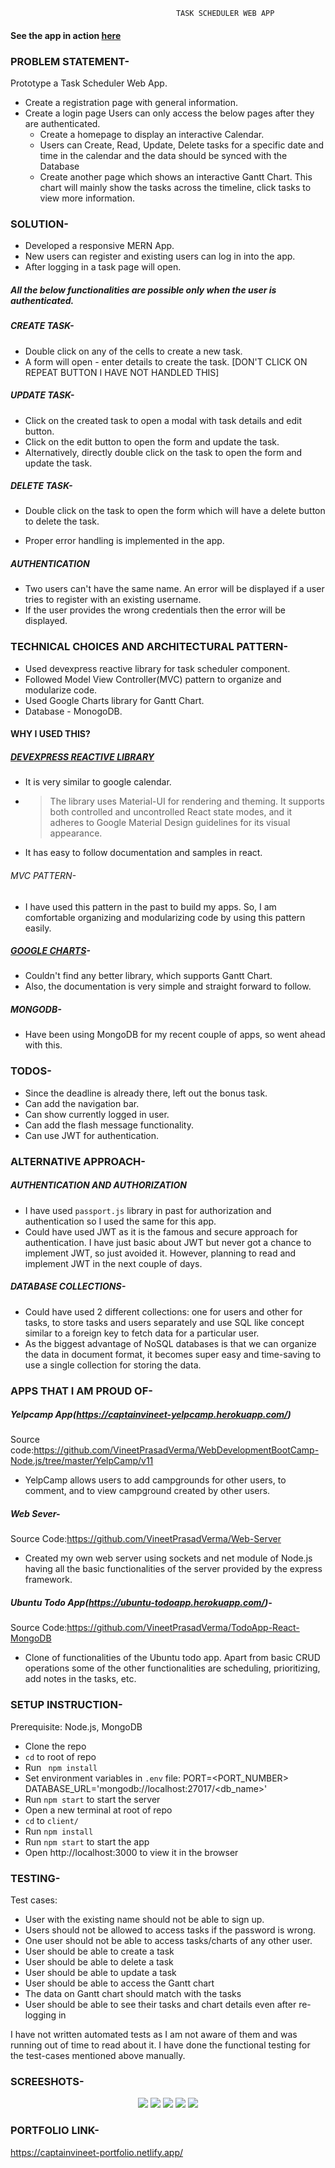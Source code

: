                                          TASK SCHEDULER WEB APP
												
#### See the app in action [here](https://captainvineet-taskscheduler.herokuapp.com/ )
                                                  
### PROBLEM STATEMENT-
Prototype a Task Scheduler Web App.
 * Create a registration page with general information.
 * Create a login page
   Users can only access the below pages after they are authenticated.
    * Create a homepage to display an interactive Calendar.
    * Users can Create, Read, Update, Delete tasks for a specific date and time in the
      calendar and the data should be synced with the Database
    * Create another page which shows an interactive Gantt Chart. This chart will mainly show the tasks across the timeline, click tasks to view more information.

### SOLUTION-
 * Developed a responsive MERN App.
 * New users can register and existing users can log in into the app.
 * After logging in a task page will open.
 ##### All the below functionalities are possible only when the user is authenticated.
 ##### CREATE TASK-
   - Double click on any of the cells to create a new task.
   - A form will open - enter details to create the task. [DON'T CLICK ON REPEAT BUTTON I HAVE NOT HANDLED THIS]
 
 ##### UPDATE TASK-
   - Click on the created task to open a modal with task details and edit button.
   - Click on the edit button to open the form and update the task.
   - Alternatively, directly double click on the task to open the form and update the task.
   
 ##### DELETE TASK-
   - Double click on the task to open the form which will have a delete button to delete the task.
 
 * Proper error handling is implemented in the app.

 ##### AUTHENTICATION
   - Two users can't have the same name. An error will be displayed if a user tries to register with an existing username.
   - If the user provides the wrong credentials then the error will be displayed.



### TECHNICAL CHOICES AND ARCHITECTURAL PATTERN-
  * Used devexpress reactive library for task scheduler component.
  * Followed Model View Controller(MVC) pattern to organize and modularize code.
  * Used Google Charts library for Gantt Chart.
  * Database - MonogoDB.

#### WHY I USED THIS?
 ##### [DEVEXPRESS REACTIVE LIBRARY](http://https://devexpress.github.io/devextreme-reactive/ "DEVEXPRESS REACTIVE LIBRARY")
  * It is very similar to google calendar.
  
  * >The library uses Material-UI for rendering and theming. It supports both controlled and uncontrolled React state modes, and it adheres to Google  	   Material Design guidelines for its visual appearance.
  * It has easy to follow documentation and samples in react.
 
 ###### MVC PATTERN-
  * I have used this pattern in the past to build my apps. So, I am comfortable organizing and modularizing code by using this pattern easily.

 ##### [GOOGLE CHARTS](http://https://developers.google.com/chart/interactive/docs "GOOGLE CHARTS")-
  * Couldn't find any better library, which supports Gantt Chart.
  * Also, the documentation is very simple and straight forward to follow.
  
 ##### MONGODB-
  * Have been using MongoDB for my recent couple of apps, so went ahead with this.


### TODOS-
  * Since the deadline is already there, left out the bonus task.
  * Can add the navigation bar.
  * Can show currently logged in user.
  * Can add the flash message functionality.
  * Can use JWT for authentication.

### ALTERNATIVE APPROACH- 
 ##### AUTHENTICATION AND AUTHORIZATION
   * I have used `passport.js` library in past for authorization and authentication so I used the same for this app. 
   * Could have used JWT as it is the famous and secure approach for authentication. I have just basic about JWT but never got a chance to implement JWT, so just avoided it. However, planning to read and implement JWT in the next couple of days.
  
 ##### DATABASE COLLECTIONS-
  * Could have used 2 different collections: one for users and other for tasks, to store tasks and users separately and use SQL like concept similar to a foreign key to fetch data for a particular user.
  * As the biggest advantage of NoSQL databases is that we can organize the data in document format, it becomes super easy and time-saving to use a single collection for storing the data.

### APPS THAT I AM PROUD OF-
  ##### Yelpcamp App(https://captainvineet-yelpcamp.herokuapp.com/)
  Source code:https://github.com/VineetPrasadVerma/WebDevelopmentBootCamp-Node.js/tree/master/YelpCamp/v11
   * YelpCamp allows users to add campgrounds for other users, to comment, and to view campground created by other users.

  ##### Web Sever-
  Source Code:https://github.com/VineetPrasadVerma/Web-Server
   * Created my own web server using sockets and net module of Node.js having all the basic functionalities of the server provided by the express framework.

  ##### Ubuntu Todo App(https://ubuntu-todoapp.herokuapp.com/)-
  Source Code:https://github.com/VineetPrasadVerma/TodoApp-React-MongoDB
   * Clone of functionalities of the Ubuntu todo app. Apart from basic CRUD operations some of the other functionalities are scheduling, prioritizing, add notes in the tasks, etc.

 
### SETUP INSTRUCTION-
Prerequisite: Node.js, MongoDB
  * Clone the repo
  * `cd` to root of repo
  * Run ` npm install`
  * Set environment variables in `.env` file:
    PORT=<PORT_NUMBER>
    DATABASE_URL='mongodb://localhost:27017/<db_name>'
  * Run `npm start` to start the server
  * Open a new terminal at root of repo
  * `cd` to `client/`
  * Run `npm install`
  * Run `npm start` to start the app
  * Open http://localhost:3000 to view it in the browser

### TESTING-
Test cases:
* User with the existing name should not be able to sign up.
* Users should not be allowed to access tasks if the password is wrong.
* One user should not be able to access tasks/charts of any other user.
* User should be able to create a task
* User should be able to delete a task
* User should be able to update a task
* User should be able to access the Gantt chart
* The data on Gantt chart should match with the tasks
* User should be able to see their tasks and chart details even after re-logging in

I have not written automated tests as I am not aware of them and was running out of time to read about it. I have done the functional testing for the test-cases mentioned above manually.

### SCREESHOTS-
<div align="center">
    <img src="/screenshots/ss3.png"</img> 
    <img src="/screenshots/ss1.png"</img> 
    <img src="/screenshots/ss4.png"</img> 
    <img src="/screenshots/ss5.png"</img> 
    <img src="/screenshots/ss2.png"</img> 
</div> 
 
### PORTFOLIO LINK-
   https://captainvineet-portfolio.netlify.app/
